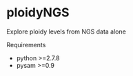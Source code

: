 # ploidyNGS
Explore ploidy levels from NGS data alone


Requirements

- python >=2.7.8
- pysam  >=0.9

